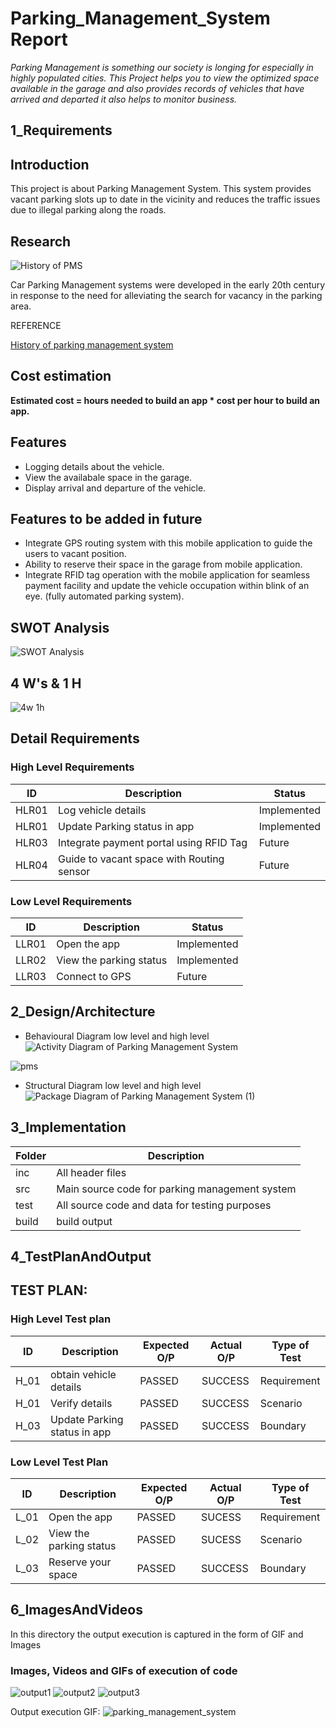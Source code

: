 # Parking_Management_System Report

*Parking Management is something our society is longing for especially in highly populated cities. This Project helps you to view the optimized space available in the garage and also provides records of vehicles that have arrived and departed it also helps to monitor business.*

## 1_Requirements

## Introduction
This project is about Parking Management System. This system provides vacant parking slots up to date in the vicinity and reduces the traffic issues due to illegal parking along the roads.

## Research

![History of PMS](https://user-images.githubusercontent.com/59198753/142820003-0569fc32-2d4c-404e-a555-ce9a03c4ef6c.jpg)

Car Parking Management systems were developed in the early 20th century in response to the need for alleviating the search for vacancy in the parking area.

REFERENCE

[History of parking management system](https://blog.getmyparking.com/2017/07/12/history-of-automated-parking-system/)

## Cost estimation

**Estimated cost = hours needed to build an app * cost per hour to build an app.**

## Features

-   Logging details about the vehicle.
-   View the availabale space in the garage. 
-   Display arrival and departure of the vehicle.

## Features to be added in future

-   Integrate GPS routing system with this mobile application to guide the users to vacant position.
-   Ability to reserve their space in the garage from mobile application.
-   Integrate RFID tag operation with the mobile application for seamless payment facility and update the vehicle occupation within blink of an eye. (fully automated parking    system).

## SWOT Analysis
![SWOT Analysis](https://user-images.githubusercontent.com/59198753/142820086-951e7b7b-8fb1-4132-b224-a5388751bb9f.jpg)

## 4 W's & 1 H
![4w 1h](https://user-images.githubusercontent.com/59198753/142821633-8a7b353d-2478-4df5-90fd-c60b5e75610a.jpg)

## Detail Requirements

### High Level Requirements
| ID    | Description                             | Status              | 
|-------|-----------------------------------------|---------------------|
| HLR01 |Log vehicle details                      |Implemented          |
| HLR01 |Update Parking status in app             |Implemented          |
| HLR03 |Integrate payment portal using RFID Tag  |Future               |
| HLR04 |Guide to vacant space with Routing sensor|Future               |
### Low Level Requirements
| ID    | Description           | Status              | 
|-------|-----------------------|---------------------|
| LLR01 |Open the app           |   Implemented       |
| LLR02 |View the parking status|   Implemented       |
| LLR03 |Connect to GPS         |   Future            |

## 2_Design/Architecture

* Behavioural Diagram low level and high level
![Activity Diagram of Parking Management System](https://user-images.githubusercontent.com/59198753/143300781-e0331be1-8326-47f5-ad75-70f57efd7d1b.png)

![pms](https://user-images.githubusercontent.com/59198753/143300790-6f8c56dd-bf5b-42ff-a9e2-61502a949d6e.png)

* Structural Diagram low level and high level
![Package Diagram of Parking Management System (1)](https://user-images.githubusercontent.com/59198753/143303224-58eeb946-632a-4ec9-befe-e47d97129760.png)

## 3_Implementation

| Folder | Description                                    |              
|------- |------------------------------------------------|
| inc    | All header files                               |                     
| src    | Main source code for parking management system |
| test   | All source code and data for testing purposes  |
| build  | build output                                   |

## 4_TestPlanAndOutput

## TEST PLAN:
### High Level Test plan
| ID    | Description                             | Expected O/P | Actual O/P | Type of Test |
|-------|-----------------------------------------| ------------ | ---------- | ------------ |
| H_01  |obtain vehicle details                   |PASSED        |SUCCESS     | Requirement  |
| H_01  |Verify details                           |PASSED        |SUCCESS     | Scenario     |
| H_03  |Update Parking status in app             |PASSED        |SUCCESS     | Boundary     |

### Low Level Test Plan
| ID    | Description           | Expected O/P | Actual O/P | Type of Test | 
|-------|-----------------------| ------------ | -----------| ------------ |
| L_01  |Open the app           | PASSED       |SUCESS      | Requirement  |
| L_02  |View the parking status| PASSED       |SUCESS      | Scenario     |
| L_03  |Reserve your space     | PASSED       |SUCCESS     | Boundary     |

## 6_ImagesAndVideos

In this directory the output execution is captured in the form of GIF and Images

### Images, Videos and GIFs of execution of code 

![output1](https://user-images.githubusercontent.com/59198753/143302062-7e902e03-3410-42a2-ab39-6f62a5a2236b.png)
![output2](https://user-images.githubusercontent.com/59198753/143302069-2e33477d-099c-4423-990b-c9f71802d4a8.png)
![output3](https://user-images.githubusercontent.com/59198753/143302072-9db5a6bf-7cc8-4a15-9a79-04e85f2c9bba.png)

Output execution GIF:
![parking_management_system](https://user-images.githubusercontent.com/59198753/143302204-42bb98df-d610-4875-a88a-672d6b26df3f.gif)







